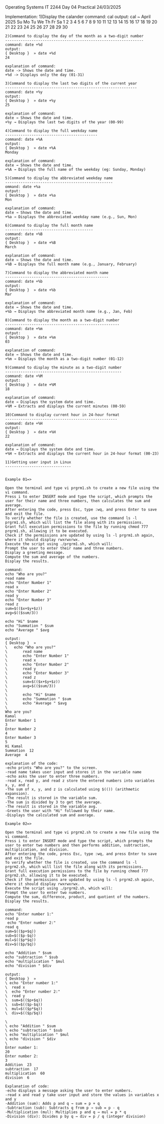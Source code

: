 Operating Systems IT 2244
Day 04 Practical
24/03/2025


  Implementation:
	1)Display the calander
	command: cal
	output:
	 cal                                                                                                                                                        ~
    	 April 2025
	 Su Mo Tu We Th Fr Sa
       	 1  2  3  4  5
         6  7  8  9 10 11 12
	 13 14 15 16 17 18 19
	 20 21 22 23 24 25 26
	 27 28 29 30

	2)Command to display the day of the month as a two-digit number
	---------------------------------------------------------------
	command: date +%d
	output: 
	{ Desktop }  » date +%d                                         
	24

	explanation of command:
	date -> Shows the date and time.
	+%d -> Displays only the day (01-31)

	3)Command to display the last two digits of the current year
	------------------------------------------------------------
	command: date +%y
	output: 
	{ Desktop }  » date +%y
	25

	explanation of command:
	date → Shows the date and time.
	+%y → Displays the last two digits of the year (00-99)

	4)Command to display the full weekday name
	------------------------------------------
	command: date +%A
	output: 
	{ Desktop }  » date +%A
	Monday

	explanation of command:
	date → Shows the date and time.
	+%A → Displays the full name of the weekday (eg: Sunday, Monday)

	5)Command to display the abbreviated weekday name
	-------------------------------------------------
	ommand: date +%a
	output: 
	{ Desktop }  » date +%a
	Mon

	explanation of command:
	date → Shows the date and time.
	+%a → Displays the abbreviated weekday name (e.g., Sun, Mon)

	6)Command to display the full month name
	----------------------------------------
	command: date +%B
	output: 
	{ Desktop }  » date +%B
	March

	explanation of command:
	date → Shows the date and time.
	+%B → Displays the full month name (e.g., January, February)

	7)Command to display the abbreviated month name
	-----------------------------------------------
	command: date +%b
	output: 
	{ Desktop }  » date +%b
	Mar

	explanation of command:
	date → Shows the date and time.
	+%b → Displays the abbreviated month name (e.g., Jan, Feb)

	8)Command to display the month as a two-digit number
	----------------------------------------------------
	command: date +%m
	output: 
	{ Desktop }  » date +%m
	03

	explanation of command:
	date → Shows the date and time.
	+%m → Displays the month as a two-digit number (01-12)

	9)Command to display the minute as a two-digit number
	-----------------------------------------------------
	command: date +%M
	output: 
	{ Desktop }  » date +%M
	18

	explanation of command:
	date → Displays the system date and time.
	+%M → Extracts and displays the current minutes (00-59)

	10)Command to display current hour in 24-hour format
	---------------------------------------------------
	command: date +%H
	output: 
	{ Desktop }  » date +%H
	22

	explanation of command:
	date → Displays the system date and time.
	+%H → Extracts and displays the current hour in 24-hour format (00-23)
	
	11)Getting user input in Linux
	------------------------------


	Example 01=>

	Open the terminal and type vi prgrm1.sh to create a new file using the vi command.
	Press i to enter INSERT mode and type the script, which prompts the user for their name and three numbers, then calculates the sum and average.
	After entering the code, press Esc, type :wq, and press Enter to save and exit the file.
	To verify whether the file is created, use the command ls -l prgrm1.sh, which will list the file along with its permissions.
	Grant full execution permissions to the file by running chmod 777 prgrm1.sh, allowing it to be executed.
	Check if the permissions are updated by using ls -l prgrm1.sh again, where it should display rwxrwxrwx.
	Execute the script using ./prgrm1.sh, which will:
	Prompt the user to enter their name and three numbers.
	Display a greeting message.
	Compute the sum and average of the numbers.
	Display the results.

	command:
	echo "Who are you?"
	read name
	echo "Enter Number 1"
	read x
	echo "Enter Number 2"
	read y
	echo "Enter Number 3"
	read z
	sum=$(($x+$y+$z))
	avg=$(($sum/3))

	echo "Hi" $name
	echo "Summation " $sum
	echo "Average " $avg

	output:
	{ Desktop }  »                                                
	\ 	echo "Who are you?"
	\       read name
	\       echo "Enter Number 1"
	\       read x
	\       echo "Enter Number 2"
	\       read y
	\       echo "Enter Number 3"
	\       read z
	\       sum=$(($x+$y+$z))
	\       avg=$(($sum/3))
	\
	\       echo "Hi" $name
	\       echo "Summation " $sum
	\       echo "Average " $avg
	\ 
	Who are you?
	Kamal
	Enter Number 1
	3
	Enter Number 2
	4
	Enter Number 3
	5
	Hi Kamal
	Summation  12
	Average  4

	explanation of the code:
	-echo prints "Who are you?" to the screen.
	-read name takes user input and stores it in the variable name
	-echo asks the user to enter three numbers.
	-read x, read y, and read z store the entered numbers into variables x, y, and z
	-The sum of x, y, and z is calculated using $(()) (arithmetic expansion).
	-The result is stored in the variable sum.
	-The sum is divided by 3 to get the average.
	-The result is stored in the variable avg.
	-Greets the user with "Hi" followed by their name.
	-Displays the calculated sum and average.

	Example 02=>

	Open the terminal and type vi prgrm2.sh to create a new file using the vi command.
	Press i to enter INSERT mode and type the script, which prompts the user to enter two numbers and then performs addition, subtraction, multiplication, and division.
	After entering the code, press Esc, type :wq, and press Enter to save and exit the file.
	To verify whether the file is created, use the command ls -l prgrm2.sh, which will list the file along with its permissions.
	Grant full execution permissions to the file by running chmod 777 prgrm2.sh, allowing it to be executed.
	Check if the permissions are updated by using ls -l prgrm2.sh again, where it should display rwxrwxrwx.
	Execute the script using ./prgrm2.sh, which will:
	Prompt the user to enter two numbers.
	Compute the sum, difference, product, and quotient of the numbers.
	Display the results.

	command:
	echo "Enter number 1:"
 	read p
	 echo "Enter number 2:"
 	read q
 	sum=$(($p+$q))
 	sub=$(($p-$q))
 	mul=$(($p*$q))
 	div=$(($p/$q))

	echo "Addition " $sum
	echo "subtraction " $sub
	echo "multiplication " $mul
	echo "division " $div

	output:
	{ Desktop }  »                                            
	\ echo "Enter number 1:"
	\  read x
	\  echo "Enter number 2:"
	\  read y
	\  sum=$(($p+$q))
 	\  sub=$(($p-$q))
 	\  mul=$(($p*$q))
 	\  div=$(($p/$q))

	\
	\ echo "Addition " $sum
	\ echo "subtraction " $sub
	\ echo "multiplication " $mul
	\ echo "division " $div
	\ 
	Enter number 1:
	20
	Enter number 2:
	3
	Addition  23
	subtraction  17
	multiplication  60
	division  6

	Explanation of code:
	-echo displays a message asking the user to enter numbers.
	-read x and read y take user input and store the values in variables x and y
	-Addition (sum): Adds p and q → sum = p + q
	-Subtraction (sub): Subtracts q from p → sub = p - q
	-Multiplication (mul): Multiplies p and q → mul = p * q
	-Division (div): Divides p by q → div = p / q (integer division)
